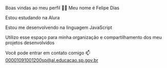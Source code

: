 Boas vindas ao meu perfil 💙💙
Meu nome é Felipe Dias

Estou estudando na Alura

Estou me desenvolvendo na linguagem JavaScript

Utilizo esse espaço para minha organização e compartilhamento dos meu projetos desenvolvidos

Você pode entrar em contato comigo 📫
00001091001200sp@al.educacao.sp.gov.br


